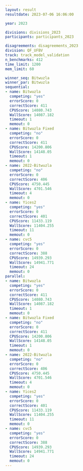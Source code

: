 ```yaml
---
layout: result
resultdate: 2023-07-06 16:06:00

year: 2023

divisions: divisions_2023
participants: participants_2023

disagreements: disagreements_2023
division: QF_UFBV
track: track_model_validation
n_benchmarks: 412
time_limit: 1200
mem_limit: 60

winner_seq: Bitwuzla
winner_par: Bitwuzla
sequential:
- name: Bitwuzla
  competing: "yes"
  errorScore: 0
  correctScore: 411
  CPUScore: 14080.743
  WallScore: 14087.182
  timeout: 1
  memout: 0
- name: Bitwuzla Fixed
  competing: "no"
  errorScore: 0
  correctScore: 411
  CPUScore: 14200.806
  WallScore: 14148.05
  timeout: 1
  memout: 0
- name: 2022-Bitwuzla
  competing: "no"
  errorScore: 0
  correctScore: 406
  CPUScore: 4750.445
  WallScore: 4701.546
  timeout: 4
  memout: 0
- name: Yices2
  competing: "yes"
  errorScore: 0
  correctScore: 401
  CPUScore: 11433.119
  WallScore: 11404.255
  timeout: 11
  memout: 0
- name: cvc5
  competing: "yes"
  errorScore: 0
  correctScore: 388
  CPUScore: 14939.293
  WallScore: 14941.771
  timeout: 24
  memout: 0
parallel:
- name: Bitwuzla
  competing: "yes"
  errorScore: 0
  correctScore: 411
  CPUScore: 14080.743
  WallScore: 14087.182
  timeout: 1
  memout: 0
- name: Bitwuzla Fixed
  competing: "no"
  errorScore: 0
  correctScore: 411
  CPUScore: 14200.806
  WallScore: 14148.05
  timeout: 1
  memout: 0
- name: 2022-Bitwuzla
  competing: "no"
  errorScore: 0
  correctScore: 406
  CPUScore: 4750.445
  WallScore: 4701.546
  timeout: 4
  memout: 0
- name: Yices2
  competing: "yes"
  errorScore: 0
  correctScore: 401
  CPUScore: 11433.119
  WallScore: 11404.255
  timeout: 11
  memout: 0
- name: cvc5
  competing: "yes"
  errorScore: 0
  correctScore: 388
  CPUScore: 14939.293
  WallScore: 14941.771
  timeout: 24
  memout: 0
---
```

